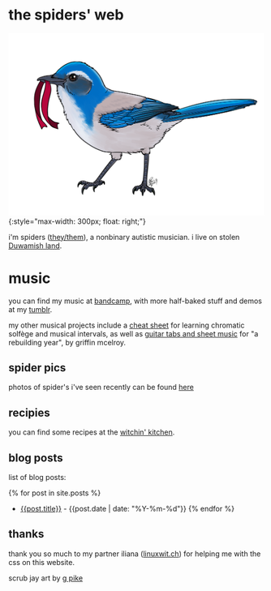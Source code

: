 # the spiders' web

![a california scrub jay holding a red ribbon in its mouth, facing left](./img/scrub-jay.png){:style="max-width: 300px; float: right;"}

i'm spiders ([they/them](http://pronoun.is/they)), a nonbinary autistic musician. i live on stolen [Duwamish land](https://www.duwamishtribe.org).

# music

you can find my music at [bandcamp](https://spiders.bandcamp.com), with more half-baked stuff and demos at my [tumblr](https://neonpixii.tumblr.com). 

my other musical projects include a [cheat sheet](./files/solfège-chart.pdf) for learning chromatic solfège and musical intervals, as well as [guitar tabs and sheet music](./files/a-rebuilding-year.pdf) for "a rebuilding year", by griffin mcelroy.

## spider pics

photos of spider's i've seen recently can be found [here](./spider-pics.md)

## recipies

you can find some recipes at the [witchin' kitchen](./recipes.md).

## blog posts

list of blog posts:

{% for post in site.posts %}
- [{{post.title}}]({{post.url}}) - {{post.date | date: "%Y-%m-%d"}}
{% endfor %}

## thanks

thank you so much to my partner iliana ([linuxwit.ch](https://linuxwit.ch)) for helping me with the css on this website. 

scrub jay art by [g pike](http://artofgpike.com)
